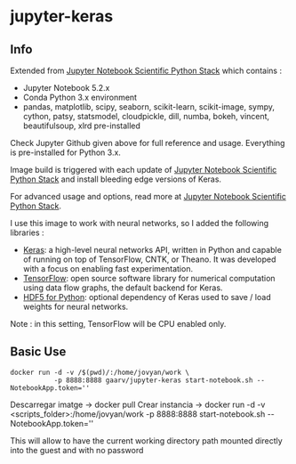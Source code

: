 # jupyter-keras

## Info
Extended from [Jupyter Notebook Scientific Python Stack](https://github.com/jupyter/docker-stacks/tree/master/scipy-notebook) which contains :

* Jupyter Notebook 5.2.x
* Conda Python 3.x environment
* pandas, matplotlib, scipy, seaborn, scikit-learn, scikit-image, sympy, cython, patsy, statsmodel, cloudpickle, dill, numba, bokeh, vincent, beautifulsoup, xlrd pre-installed

Check Jupyter Github given above for full reference and usage. Everything is pre-installed for Python 3.x.

Image build is triggered with each update of [Jupyter Notebook Scientific Python Stack](https://github.com/jupyter/docker-stacks/tree/master/scipy-notebook) and install bleeding edge versions of Keras.

For advanced usage and options, read more at [Jupyter Notebook Scientific Python Stack](https://github.com/jupyter/docker-stacks/tree/master/scipy-notebook).

I use this image to work with neural networks, so I added the following libraries :

* [Keras](http://keras.io/): a high-level neural networks API, written in Python and capable of running on top of TensorFlow, CNTK, or Theano. It was developed with a focus on enabling fast experimentation.
* [TensorFlow](https://www.tensorflow.org/): open source software library for numerical computation using data flow graphs, the default backend for Keras.
* [HDF5 for Python](http://www.h5py.org/): optional dependency of Keras used to save / load weights for neural networks.

Note : in this setting, TensorFlow will be CPU enabled only.

## Basic Use

```
docker run -d -v /$(pwd)/:/home/jovyan/work \
           -p 8888:8888 gaarv/jupyter-keras start-notebook.sh --NotebookApp.token=''
```
Descarregar imatge -> docker pull 
Crear instancia -> docker run -d -v <scripts_folder>:/home/jovyan/work -p 8888:8888 <tag> start-notebook.sh --NotebookApp.token=''

This will allow to have the current working directory path mounted directly into the guest and with no password
